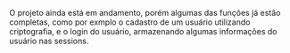 O projeto ainda está em andamento, porém algumas das funções já estão completas, como por exmplo o cadastro de um usuário utilizando criptografia, e o login do usuário, armazenando algumas informações do usuário nas sessions.
